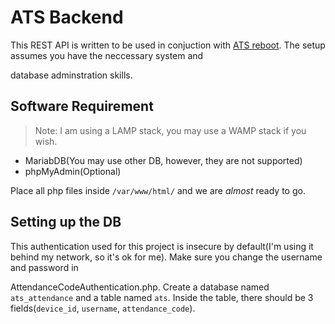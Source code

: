 # ATS Backend

This REST API is written to be used in conjuction with [ATS reboot](https://github.com/emansih/sp_ats_reboot). The setup assumes you have the neccessary system and

database adminstration skills. 

## Software Requirement

> Note: I am using a LAMP stack, you may use a WAMP stack if you wish.

* MariabDB(You may use other DB, however, they are not supported)
* phpMyAdmin(Optional)

Place all php files inside `/var/www/html/` and we are *almost* ready to go. 

## Setting up the DB
This authentication used for this project is insecure by default(I'm using it behind my network, so it's ok for me). Make sure you change the username and password in 

AttendanceCodeAuthentication.php. Create a database named `ats_attendance` and a table named `ats`. Inside the table, there should be 3 fields(`device_id`, `username`, `attendance_code`). 